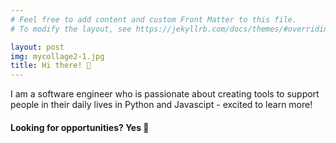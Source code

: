 ```yaml
---
# Feel free to add content and custom Front Matter to this file.
# To modify the layout, see https://jekyllrb.com/docs/themes/#overriding-theme-defaults

layout: post
img: mycollage2-1.jpg
title: Hi there! 👋
---
```

I am a software engineer who is passionate about creating tools to support people in their daily lives in Python and Javascipt - excited to learn more!

#### Looking for opportunities? Yes 🤩